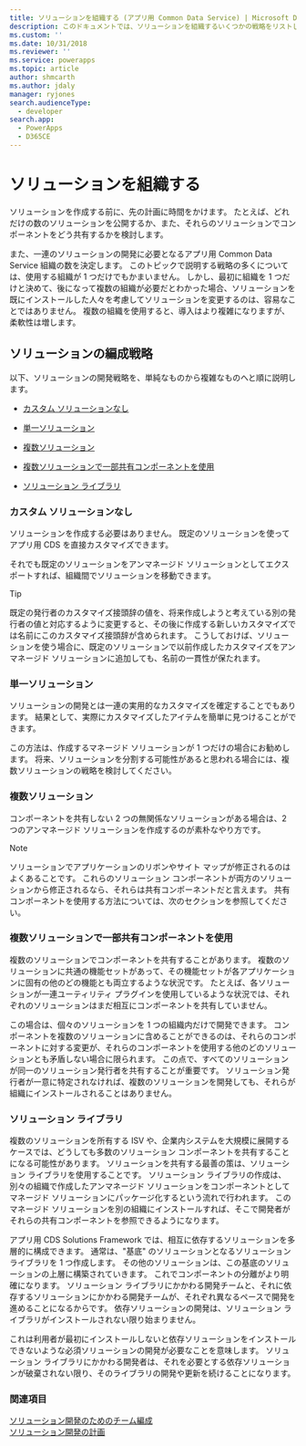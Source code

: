 ```yaml
---
title: ソリューションを組織する (アプリ用 Common Data Service) | Microsoft Docs
description: このドキュメントでは、ソリューションを組織するいくつかの戦略をリストします。
ms.custom: ''
ms.date: 10/31/2018
ms.reviewer: ''
ms.service: powerapps
ms.topic: article
author: shmcarth
ms.author: jdaly
manager: ryjones
search.audienceType:
  - developer
search.app:
  - PowerApps
  - D365CE
---
```

# <a name="organize-your-solutions"></a>ソリューションを組織する

ソリューションを作成する前に、先の計画に時間をかけます。 たとえば、どれだけの数のソリューションを公開するか、また、それらのソリューションでコンポーネントをどう共有するかを検討します。  
  
 また、一連のソリューションの開発に必要となるアプリ用 Common Data Service 組織の数を決定します。 このトピックで説明する戦略の多くについては、使用する組織が 1 つだけでもかまいません。 しかし、最初に組織を 1 つだけと決めて、後になって複数の組織が必要だとわかった場合、ソリューションを既にインストールした人々を考慮してソリューションを変更するのは、容易なことではありません。 複数の組織を使用すると、導入はより複雑になりますが、柔軟性は増します。  
  
<a name="BKMK_OptionsToModularize"></a>   
## <a name="strategies-to-organize-your-solutions"></a>ソリューションの編成戦略  
 以下、ソリューションの開発戦略を、単純なものから複雑なものへと順に説明します。  
  
-   [カスタム ソリューションなし](organize-solutions.md#BKMK_NoCustomSolution)  
  
-   [単一ソリューション](organize-solutions.md#BKMK_SingleSolution)  
  
-   [複数ソリューション](organize-solutions.md#BKMK_MultipleSolutions)  
  
-   [複数ソリューションで一部共有コンポーネントを使用](organize-solutions.md#BKMK_MultipleSolutionsSharedComponents)  
  
-   [ソリューション ライブラリ](organize-solutions.md#BKMK_SolutionLibraries)  
  
<a name="BKMK_NoCustomSolution"></a> 
  
### <a name="no-custom-solutions"></a>カスタム ソリューションなし  
 ソリューションを作成する必要はありません。 既定のソリューションを使ってアプリ用 CDS を直接カスタマイズできます。  
  
 それでも既定のソリューションをアンマネージド ソリューションとしてエクスポートすれば、組織間でソリューションを移動できます。  
  
> [!TIP]
>  既定の発行者のカスタマイズ接頭辞の値を、将来作成しようと考えている別の発行者の値と対応するように変更すると、その後に作成する新しいカスタマイズでは名前にこのカスタマイズ接頭辞が含められます。 こうしておけば、ソリューションを使う場合に、既定のソリューションで以前作成したカスタマイズをアンマネージド ソリューションに追加しても、名前の一貫性が保たれます。  
  
<a name="BKMK_SingleSolution"></a>   
### <a name="single-solution"></a>単一ソリューション  
 ソリューションの開発とは一連の実用的なカスタマイズを確定することでもあります。 結果として、実際にカスタマイズしたアイテムを簡単に見つけることができます。  
  
 この方法は、作成するマネージド ソリューションが 1 つだけの場合にお勧めします。 将来、ソリューションを分割する可能性があると思われる場合には、複数ソリューションの戦略を検討してください。  
  
<a name="BKMK_MultipleSolutions"></a>   
### <a name="multiple-solutions"></a>複数ソリューション  
 コンポーネントを共有しない 2 つの無関係なソリューションがある場合は、2 つのアンマネージド ソリューションを作成するのが素朴なやり方です。  
  
> [!NOTE]
>  ソリューションでアプリケーションのリボンやサイト マップが修正されるのはよくあることです。 これらのソリューション コンポーネントが両方のソリューションから修正されるなら、それらは共有コンポーネントだと言えます。 共有コンポーネントを使用する方法については、次のセクションを参照してください。  
  
<a name="BKMK_MultipleSolutionsSharedComponents"></a>   
### <a name="multiple-solutions-with-shared-components"></a>複数ソリューションで一部共有コンポーネントを使用  
 複数のソリューションでコンポーネントを共有することがあります。 複数のソリューションに共通の機能セットがあって、その機能セットが各アプリケーションに固有の他のどの機能とも両立するような状況です。 たとえば、各ソリューションが一連ユーティリティ プラグインを使用しているような状況では、それぞれのソリューションはまだ相互にコンポーネントを共有していません。  
  
 この場合は、個々のソリューションを 1 つの組織内だけで開発できます。 コンポーネントを複数のソリューションに含めることができるのは、それらのコンポーネントに対する変更が、それらのコンポーネントを使用する他のどのソリューションとも矛盾しない場合に限られます。 この点で、すべてのソリューションが同一のソリューション発行者を共有することが重要です。 ソリューション発行者が一意に特定されなければ、複数のソリューションを開発しても、それらが組織にインストールされることはありません。  
  
<a name="BKMK_SolutionLibraries"></a> 
  
### <a name="solution-libraries"></a>ソリューション ライブラリ  
 複数のソリューションを所有する ISV や、企業内システムを大規模に展開するケースでは、どうしても多数のソリューション コンポーネントを共有することになる可能性があります。 ソリューションを共有する最善の策は、ソリューション ライブラリを使用することです。 ソリューション ライブラリの作成は、別々の組織で作成したアンマネージド ソリューションをコンポーネントとしてマネージド ソリューションにパッケージ化するという流れで行われます。 このマネージド ソリューションを別の組織にインストールすれば、そこで開発者がそれらの共有コンポーネントを参照できるようになります。  
  
 アプリ用 CDS Solutions Framework では、相互に依存するソリューションを多層的に構成できます。 通常は、"基底" のソリューションとなるソリューション ライブラリを 1 つ作成します。 その他のソリューションは、この基底のソリューションの上層に構築されていきます。 これでコンポーネントの分離がより明確になります。 ソリューション ライブラリにかかわる開発チームと、それに依存するソリューションにかかわる開発チームが、それぞれ異なるペースで開発を進めることになるからです。 依存ソリューションの開発は、ソリューション ライブラリがインストールされない限り始まりません。  
  
 これは利用者が最初にインストールしないと依存ソリューションをインストールできないような必須ソリューションの開発が必要なことを意味します。 ソリューション ライブラリにかかわる開発者は、それを必要とする依存ソリューションが破棄されない限り、そのライブラリの開発や更新を続けることになります。  
  
### <a name="see-also"></a>関連項目  
 [ソリューション開発のためのチーム編成](organize-team-develop-solutions.md)   
 [ソリューション開発の計画](/dynamics365/customer-engagement/developer/plan-solution-development)
